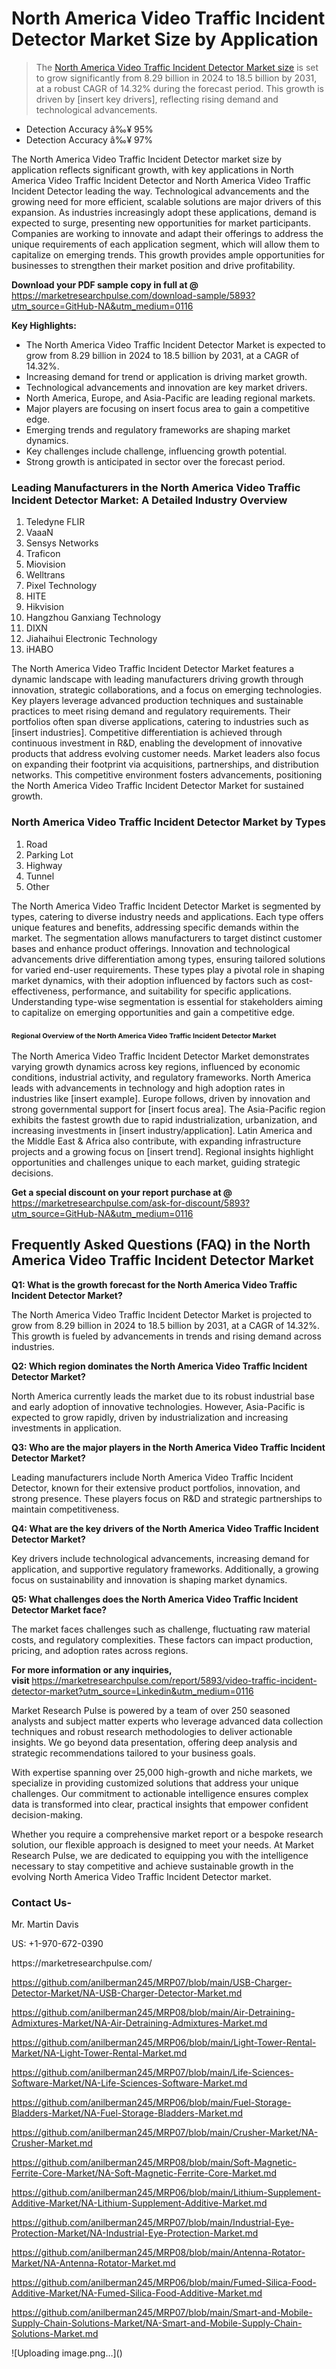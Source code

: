 <h1>North America Video Traffic Incident Detector Market&nbsp;Size by Application</h1><blockquote><p>The <a href="https://marketresearchpulse.com/download-sample/5893?utm_source=GitHub-NA&amp;utm_medium=0116">North America Video Traffic Incident Detector Market size</a> is set to grow significantly from 8.29 billion in 2024 to 18.5 billion by 2031, at a robust CAGR of 14.32% during the forecast period. This growth is driven by [insert key drivers], reflecting rising demand and technological advancements.</p></blockquote><ul><li>Detection Accuracy â‰¥ 95%<li> Detection Accuracy â‰¥ 97%</li></ul><p>The North America Video Traffic Incident Detector market size by application reflects significant growth, with key applications in North America Video Traffic Incident Detector and North America Video Traffic Incident Detector leading the way. Technological advancements and the growing need for more efficient, scalable solutions are major drivers of this expansion. As industries increasingly adopt these applications, demand is expected to surge, presenting new opportunities for market participants. Companies are working to innovate and adapt their offerings to address the unique requirements of each application segment, which will allow them to capitalize on emerging trends. This growth provides ample opportunities for businesses to strengthen their market position and drive profitability.</p><p><strong>Download your PDF sample copy in full at @ </strong><a href="https://marketresearchpulse.com/download-sample/5893?utm_source=GitHub-NA&amp;utm_medium=0116">https://marketresearchpulse.com/download-sample/5893?utm_source=GitHub-NA&amp;utm_medium=0116</a></p><p><strong>Key Highlights: </strong></p><ul><li>The North America Video Traffic Incident Detector Market is expected to grow from 8.29 billion in 2024 to 18.5 billion by 2031, at a CAGR of 14.32%.</li><li>Increasing demand for trend or application is driving market growth.</li><li>Technological advancements and innovation are key market drivers.</li><li>North America, Europe, and Asia-Pacific are leading regional markets.</li><li>Major players are focusing on insert focus area to gain a competitive edge.</li><li>Emerging trends and regulatory frameworks are shaping market dynamics.</li><li>Key challenges include challenge, influencing growth potential.</li><li>Strong growth is anticipated in sector over the forecast period.</li></ul><h3>Leading Manufacturers in the North America Video Traffic Incident Detector Market: A Detailed Industry Overview</h3><ol><li>Teledyne FLIR</li><li>VaaaN</li><li>Sensys Networks</li><li>Traficon</li><li>Miovision</li><li>Welltrans</li><li>Pixel Technology</li><li>HITE</li><li>Hikvision</li><li>Hangzhou Ganxiang Technology</li><li>DIXN</li><li>Jiahaihui Electronic Technology</li><li>iHABO</li></ol><div class="flex max-w-full flex-col flex-grow"><div class="min-h-8 text-message flex w-full flex-col items-end gap-2 whitespace-normal break-words [.text-message+&amp;]:mt-5" dir="auto" data-message-author-role="assistant" data-message-id="fd8432e4-4910-450d-b182-61b7bfb0a01f" data-message-model-slug="gpt-4o"><div class="flex w-full flex-col gap-1 empty:hidden first:pt-[3px]"><div class="markdown prose w-full break-words dark:prose-invert light"><p>The North America Video Traffic Incident Detector Market features a dynamic landscape with leading manufacturers driving growth through innovation, strategic collaborations, and a focus on emerging technologies. Key players leverage advanced production techniques and sustainable practices to meet rising demand and regulatory requirements. Their portfolios often span diverse applications, catering to industries such as [insert industries]. Competitive differentiation is achieved through continuous investment in R&amp;D, enabling the development of innovative products that address evolving customer needs. Market leaders also focus on expanding their footprint via acquisitions, partnerships, and distribution networks. This competitive environment fosters advancements, positioning the North America Video Traffic Incident Detector Market for sustained growth.</p></div></div></div></div><h3>North America Video Traffic Incident Detector Market by Types</h3><ol><li>Road<li> Parking Lot<li> Highway<li> Tunnel<li> Other</li></ol><div class="flex max-w-full flex-col flex-grow"><div class="min-h-8 text-message flex w-full flex-col items-end gap-2 whitespace-normal break-words [.text-message+&amp;]:mt-5" dir="auto" data-message-author-role="assistant" data-message-id="084470be-0bb7-4664-bddf-5156b4f41249" data-message-model-slug="gpt-4o-mini"><div class="flex w-full flex-col gap-1 empty:hidden first:pt-[3px]"><div class="markdown prose w-full break-words dark:prose-invert light"><p>The North America Video Traffic Incident Detector Market is segmented by types, catering to diverse industry needs and applications. Each type offers unique features and benefits, addressing specific demands within the market. The segmentation allows manufacturers to target distinct customer bases and enhance product offerings. Innovation and technological advancements drive differentiation among types, ensuring tailored solutions for varied end-user requirements. These types play a pivotal role in shaping market dynamics, with their adoption influenced by factors such as cost-effectiveness, performance, and suitability for specific applications. Understanding type-wise segmentation is essential for stakeholders aiming to capitalize on emerging opportunities and gain a competitive edge.</p></div></div></div></div><h3><span style="font-size: 11px;">Regional Overview of the North America Video Traffic Incident Detector Market</span></h3><div class="flex max-w-full flex-col flex-grow"><div class="min-h-8 text-message flex w-full flex-col items-end gap-2 whitespace-normal break-words [.text-message+&amp;]:mt-5" dir="auto" data-message-author-role="assistant" data-message-id="e9038762-ce64-4e30-91c9-9bd413514231" data-message-model-slug="gpt-4o-mini"><div class="flex w-full flex-col gap-1 empty:hidden first:pt-[3px]"><div class="markdown prose w-full break-words dark:prose-invert light"><p>The North America Video Traffic Incident Detector Market demonstrates varying growth dynamics across key regions, influenced by economic conditions, industrial activity, and regulatory frameworks. North America leads with advancements in technology and high adoption rates in industries like [insert example]. Europe follows, driven by innovation and strong governmental support for [insert focus area]. The Asia-Pacific region exhibits the fastest growth due to rapid industrialization, urbanization, and increasing investments in [insert industry/application]. Latin America and the Middle East &amp; Africa also contribute, with expanding infrastructure projects and a growing focus on [insert trend]. Regional insights highlight opportunities and challenges unique to each market, guiding strategic decisions.</p></div></div></div></div><p><strong>Get a special discount on your report purchase at @ </strong><a href="https://marketresearchpulse.com/ask-for-discount/5893?utm_source=GitHub-NA&amp;utm_medium=0116">https://marketresearchpulse.com/ask-for-discount/5893?utm_source=GitHub-NA&amp;utm_medium=0116</a></p><h2>Frequently Asked Questions (FAQ) in the North America Video Traffic Incident Detector Market</h2><p><strong>Q1: What is the growth forecast for the North America Video Traffic Incident Detector Market?</strong></p><p>The North America Video Traffic Incident Detector Market is projected to grow from 8.29 billion in 2024 to 18.5 billion by 2031, at a CAGR of 14.32%. This growth is fueled by advancements in trends and rising demand across industries.</p><p><strong>Q2: Which region dominates the North America Video Traffic Incident Detector Market?</strong></p><p>North America currently leads the market due to its robust industrial base and early adoption of innovative technologies. However, Asia-Pacific is expected to grow rapidly, driven by industrialization and increasing investments in application.</p><p><strong>Q3: Who are the major players in the North America Video Traffic Incident Detector Market?</strong></p><p>Leading manufacturers include North America Video Traffic Incident Detector, known for their extensive product portfolios, innovation, and strong presence. These players focus on R&amp;D and strategic partnerships to maintain competitiveness.</p><p><strong>Q4: What are the key drivers of the North America Video Traffic Incident Detector Market?</strong></p><p>Key drivers include technological advancements, increasing demand for application, and supportive regulatory frameworks. Additionally, a growing focus on sustainability and innovation is shaping market dynamics.</p><p><strong>Q5: What challenges does the North America Video Traffic Incident Detector Market face?</strong></p><p>The market faces challenges such as challenge, fluctuating raw material costs, and regulatory complexities. These factors can impact production, pricing, and adoption rates across regions.</p><p><strong>For more information or any inquiries, visit&nbsp;</strong><a href="https://marketresearchpulse.com/report/5893/video-traffic-incident-detector-market?utm_source=Linkedin&utm_medium=0116">https://marketresearchpulse.com/report/5893/video-traffic-incident-detector-market?utm_source=Linkedin&utm_medium=0116</a></p><p>Market Research Pulse is powered by a team of over 250 seasoned analysts and subject matter experts who leverage advanced data collection techniques and robust research methodologies to deliver actionable insights. We go beyond data presentation, offering deep analysis and strategic recommendations tailored to your business goals.</p><p>With expertise spanning over 25,000 high-growth and niche markets, we specialize in providing customized solutions that address your unique challenges. Our commitment to actionable intelligence ensures complex data is transformed into clear, practical insights that empower confident decision-making.</p><p>Whether you require a comprehensive market report or a bespoke research solution, our flexible approach is designed to meet your needs. At Market Research Pulse, we are dedicated to equipping you with the intelligence necessary to stay competitive and achieve sustainable growth in the evolving North America Video Traffic Incident Detector market.</p><h3><strong>Contact Us-</strong></h3><p>Mr. Martin Davis</p><p>US: +1-970-672-0390</p><p>https://marketresearchpulse.com/</p><p><a href="https://github.com/anilberman245/MRP07/blob/main/USB-Charger-Detector-Market/NA-USB-Charger-Detector-Market.md">https://github.com/anilberman245/MRP07/blob/main/USB-Charger-Detector-Market/NA-USB-Charger-Detector-Market.md</a></p><p><a href="https://github.com/anilberman245/MRP08/blob/main/Air-Detraining-Admixtures-Market/NA-Air-Detraining-Admixtures-Market.md">https://github.com/anilberman245/MRP08/blob/main/Air-Detraining-Admixtures-Market/NA-Air-Detraining-Admixtures-Market.md</a></p><p><a href="https://github.com/anilberman245/MRP06/blob/main/Light-Tower-Rental-Market/NA-Light-Tower-Rental-Market.md">https://github.com/anilberman245/MRP06/blob/main/Light-Tower-Rental-Market/NA-Light-Tower-Rental-Market.md</a></p><p><a href="https://github.com/anilberman245/MRP07/blob/main/Life-Sciences-Software-Market/NA-Life-Sciences-Software-Market.md">https://github.com/anilberman245/MRP07/blob/main/Life-Sciences-Software-Market/NA-Life-Sciences-Software-Market.md</a></p><p><a href="https://github.com/anilberman245/MRP06/blob/main/Fuel-Storage-Bladders-Market/NA-Fuel-Storage-Bladders-Market.md">https://github.com/anilberman245/MRP06/blob/main/Fuel-Storage-Bladders-Market/NA-Fuel-Storage-Bladders-Market.md</a></p><p><a href="https://github.com/anilberman245/MRP07/blob/main/Crusher-Market/NA-Crusher-Market.md">https://github.com/anilberman245/MRP07/blob/main/Crusher-Market/NA-Crusher-Market.md</a></p><p><a href="https://github.com/anilberman245/MRP08/blob/main/Soft-Magnetic-Ferrite-Core-Market/NA-Soft-Magnetic-Ferrite-Core-Market.md">https://github.com/anilberman245/MRP08/blob/main/Soft-Magnetic-Ferrite-Core-Market/NA-Soft-Magnetic-Ferrite-Core-Market.md</a></p><p><a href="https://github.com/anilberman245/MRP06/blob/main/Lithium-Supplement-Additive-Market/NA-Lithium-Supplement-Additive-Market.md">https://github.com/anilberman245/MRP06/blob/main/Lithium-Supplement-Additive-Market/NA-Lithium-Supplement-Additive-Market.md</a></p><p><a href="https://github.com/anilberman245/MRP07/blob/main/Industrial-Eye-Protection-Market/NA-Industrial-Eye-Protection-Market.md">https://github.com/anilberman245/MRP07/blob/main/Industrial-Eye-Protection-Market/NA-Industrial-Eye-Protection-Market.md</a></p><p><a href="https://github.com/anilberman245/MRP08/blob/main/Antenna-Rotator-Market/NA-Antenna-Rotator-Market.md">https://github.com/anilberman245/MRP08/blob/main/Antenna-Rotator-Market/NA-Antenna-Rotator-Market.md</a></p><p><a href="https://github.com/anilberman245/MRP06/blob/main/Fumed-Silica-Food-Additive-Market/NA-Fumed-Silica-Food-Additive-Market.md">https://github.com/anilberman245/MRP06/blob/main/Fumed-Silica-Food-Additive-Market/NA-Fumed-Silica-Food-Additive-Market.md</a></p><p><a href="https://github.com/anilberman245/MRP07/blob/main/Smart-and-Mobile-Supply-Chain-Solutions-Market/NA-Smart-and-Mobile-Supply-Chain-Solutions-Market.md">https://github.com/anilberman245/MRP07/blob/main/Smart-and-Mobile-Supply-Chain-Solutions-Market/NA-Smart-and-Mobile-Supply-Chain-Solutions-Market.md</a></p>
![Uploading image.png…]()
